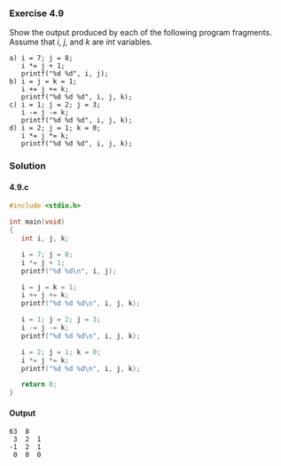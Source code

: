 ### Exercise 4.9
Show the output produced by each of the following program fragments. Assume that *i*, *j*, and *k* are *int* variables.
```
a) i = 7; j = 8;
   i *= j + 1;
   printf("%d %d", i, j);
b) i = j = k = 1;
   i += j += k;
   printf("%d %d %d", i, j, k);
c) i = 1; j = 2; j = 3;
   i -= j -= k;
   printf("%d %d %d", i, j, k);
d) i = 2; j = 1; k = 0;
   i *= j *= k;
   printf("%d %d %d", i, j, k);
```
### Solution
#### 4.9.c
```c
#include <stdio.h>

int main(void)
{
   int i, j, k;

   i = 7; j = 8;
   i *= j + 1;
   printf("%d %d\n", i, j);

   i = j = k = 1;
   i += j += k;
   printf("%d %d %d\n", i, j, k);

   i = 1; j = 2; j = 3;
   i -= j -= k;
   printf("%d %d %d\n", i, j, k);

   i = 2; j = 1; k = 0;
   i *= j *= k;
   printf("%d %d %d\n", i, j, k); 

   return 0;
}
```
#### Output
```
63  8
 3  2  1
-1  2  1
 0  0  0
```

